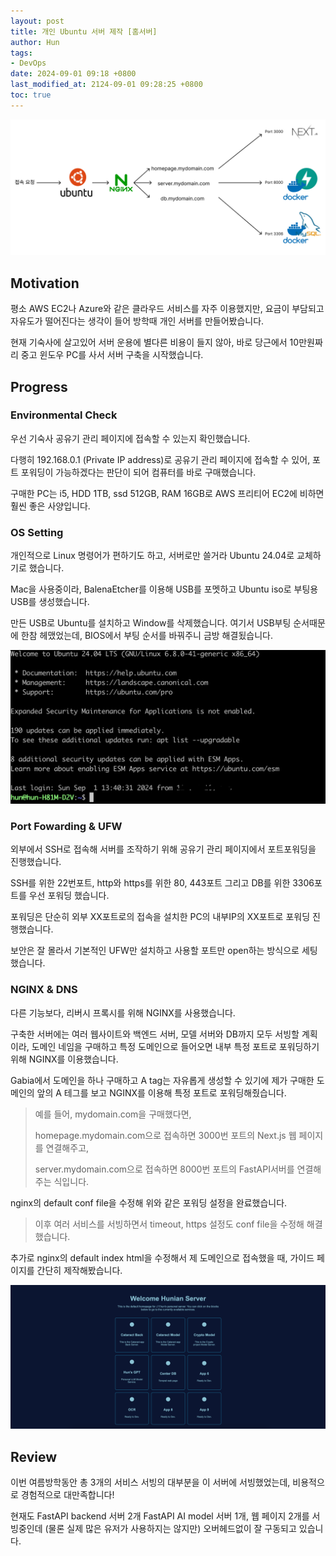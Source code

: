 ```yaml
---
layout: post
title: 개인 Ubuntu 서버 제작 [홈서버]
author: Hun
tags:
- DevOps
date: 2024-09-01 09:18 +0800
last_modified_at: 2124-09-01 09:28:25 +0800
toc: true
---
```


<img src="/DevOps_architecture.png">

## Motivation

평소 AWS EC2나 Azure와 같은 클라우드 서비스를 자주 이용했지만, 요금이 부담되고 자유도가 떨어진다는 생각이 들어 방학때 개인 서버를 만들어봤습니다.

 현재 기숙사에 살고있어 서버 운용에 별다른 비용이 들지 않아, 바로 당근에서 10만원짜리 중고 윈도우 PC를 사서 서버 구축을 시작했습니다.

## Progress 

### Environmental Check

우선 기숙사 공유기 관리 페이지에 접속할 수 있는지 확인했습니다. 

다행히 192.168.0.1 (Private IP address)로 공유기 관리 페이지에 접속할 수 있어, 포트 포워딩이 가능하겠다는 판단이 되어 컴퓨터를 바로 구매했습니다.

구매한 PC는 i5, HDD 1TB, ssd 512GB, RAM 16GB로 AWS 프리티어 EC2에 비하면 훨씬 좋은 사양입니다.

### OS Setting

개인적으로 Linux 명령어가 편하기도 하고, 서버로만 쓸거라 Ubuntu 24.04로 교체하기로 했습니다.

Mac을 사용중이라, BalenaEtcher를 이용해 USB를 포멧하고 Ubuntu iso로 부팅용 USB를 생성했습니다. 

만든 USB로 Ubuntu를 설치하고 Window를 삭제했습니다. 여기서 USB부팅 순서때문에 한참 헤맸었는데, BIOS에서 부팅 순서를 바꿔주니 금방 해결됬습니다.

<img src="/DevOps_remote.png">

### Port Fowarding & UFW

외부에서 SSH로 접속해 서버를 조작하기 위해 공유기 관리 페이지에서 포트포워딩을 진행했습니다.

SSH를 위한 22번포트, http와 https를 위한 80, 443포트 그리고 DB를 위한 3306포트를 우선 포워딩 했습니다. 

포워딩은 단순히 외부 XX포트로의 접속을 설치한 PC의 내부IP의 XX포트로 포워딩 진행했습니다.

보안은 잘 몰라서 기본적인 UFW만 설치하고 사용할 포트만 open하는 방식으로 세팅했습니다.

### NGINX & DNS

다른 기능보다, 리버시 프록시를 위해 NGINX를 사용했습니다.

구축한 서버에는 여러 웹사이트와 백엔드 서버, 모델 서버와 DB까지 모두 서빙할 계획이라, 도메인 네임을 구매하고 특정 도메인으로 들어오면 내부 특정 포트로 포워딩하기 위해 NGINX를 이용했습니다.

Gabia에서 도메인을 하나 구매하고 A tag는 자유롭게 생성할 수 있기에 제가 구매한 도메인의 앞의 A 테그를 보고 NGINX를 이용해 특정 포트로 포워딩해줬습니다. 

> 예를 들어, mydomain.com을 구매했다면,
>
> homepage.mydomain.com으로 접속하면 3000번 포트의 Next.js 웹 페이지를 연결해주고,
>
> server.mydomain.com으로 접속하면 8000번 포트의 FastAPI서버를 연결해주는 식입니다.

nginx의 default conf file을 수정해 위와 같은 포워딩 설정을 완료했습니다. 

> 이후 여러 서비스를 서빙하면서 timeout, https 설정도 conf file을 수정해 해결했습니다.

추가로 nginx의 default index html을 수정해서 제 도메인으로 접속했을 때, 가이드 페이지를 간단히 제작해봤습니다. 

<img src="/DevOps_html.png">

## Review

이번 여름방학동안 총 3개의 서비스 서빙의 대부분을 이 서버에 서빙했었는데, 비용적으로 경험적으로 대만족합니다!

현재도 FastAPI backend 서버 2개 FastAPI AI model 서버 1개, 웹 페이지 2개를 서빙중인데 (물론 실제 많은 유저가 사용하지는 않지만) 오버헤드없이 잘 구동되고 있습니다.
